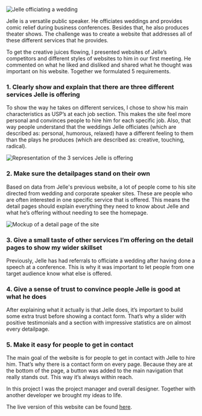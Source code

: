 ![Jelle officiating a wedding](ProjectsImages/JelleKuiper/JelleKuiper-trouwambtenaar.jpg)

Jelle is a versatile public speaker. He officiates weddings and provides comic relief during business conferences. Besides that, he also produces theater shows. The challenge was to create a website that addresses all of these different services that he provides.

To get the creative juices flowing, I presented websites of Jelle’s competitors and different styles of websites to him in our first meeting. He commented on what he liked and disliked and shared what he thought was important on his website. Together we formulated 5 requirements.

### 1. Clearly show and explain that there are three different services Jelle is offering

To show the way he takes on different services, I chose to show his main characteristics as USP’s at each job section. This makes the site feel more personal and convinces people to hire him for each specific job. Also, that way people understand that the weddings Jelle officiates (which are described as: personal, humorous, relaxed) have a different feeling to them than the plays he produces (which are described as: creative, touching, radical).

![Representation of the 3 services Jelle is offering](ProjectsImages/JelleKuiper/JelleKuiper-onderdelen.jpg)

### 2. Make sure the detailpages stand on their own

Based on data from Jelle's previous website, a lot of people come to his site directed from wedding and corporate speaker sites. These are people who are often interested in one specific service that is offered. This means the detail pages should explain everything they need to know about Jelle and what he’s offering without needing to see the homepage.

![Mockup of a detail page of the site](ProjectsImages/JelleKuiper/JelleKuiper-site-mockup.jpg)

### 3. Give a small taste of other services I’m offering on the detail pages to show my wider skillset

Previously, Jelle has had referrals to officiate a wedding after having done a speech at a conference. This is why it was important to let people from one target audience know what else is offered.

### 4. Give a sense of trust to convince people Jelle is good at what he does

After explaining what it actually is that Jelle does, it’s important to build some extra trust before showing a contact form. That’s why a slider with positive testimonials and a section with impressive statistics are on almost every detailpage.

### 5. Make it easy for people to get in contact

The main goal of the website is for people to get in contact with Jelle to hire him. That’s why there is a contact form on every page. Because they are at the bottom of the page, a button was added to the main navigation that really stands out. This way it’s always within reach.

In this project I was the project manager and overall designer. Together with another developer we brought my ideas to life.

The live version of this website can be found [here](https://jellekuiper.nl/).
